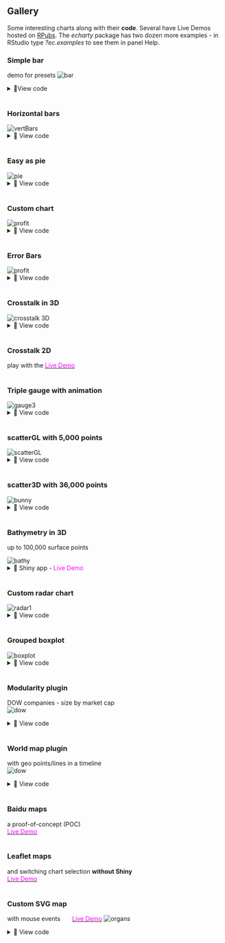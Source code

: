 ## Gallery

 Some interesting charts along with their **code**. Several have Live Demos hosted on [RPubs](https://rpubs.com/echarty). The *echarty* package has two dozen more examples - in RStudio type *?ec.examples* to see them in panel Help.


### Simple bar  
demo for presets
<img src='img/cb.bar.png' target=_blank alt='bar' />
<details><summary>🔻View code</summary>

```r
library(lubridate)
df <- data.frame(date=as.Date('2019-12-31') %m+% months(1:13), 
                 num=runif(13))

#  with presets
p <- df %>% ec.init() %>% ec.theme('dark')
p$x$opts$xAxis <- list(type = 'category', 
                       axisLabel = list(interval=0, rotate=45) )
p$x$opts$series[[1]]$type <- 'bar'
p

#  without presets all options are explicitly assigned
p <- ec.init(preset=FALSE) %>% ec.theme('dark')
p$x$opts <- list(
  yAxis = list(ey=''),   # 'ey' is a dummy attribute to set a default axis
  xAxis = list(type = 'category', 
               axisLabel = list(interval=0, rotate=45)
               #, axisTick = list(alignWithLabel=TRUE)
          ),
  series = list(list(type='bar', data=ec.data(df, 'values', FALSE)))
)
p

```
</details>
<br />  

### Horizontal bars
<img src='img/cb-33.png' target=_blank alt='vertBars' />
<details><summary>🔻 View code</summary>

```r
library(echarty); library(dplyr)
df <- Orange %>% mutate(Tree=as.character(Tree)) %>%
      arrange(Tree) %>% group_by(Tree) %>% group_split()

p <- ec.init(preset=FALSE) %>% ec.theme('dark')
p$x$opts <- list(
  series = lapply(df, function(t) {
      list(type='bar', name=unique(t$Tree), data=t$circumference) }),
  legend = list(ey=''),
  xAxis = list(ey=''),
  yAxis = list(data=unique(Orange$age)),
  tooltip = list(formatter='{c}')
)
p
```
</details>
<br />

### Easy as pie
<img src='img/cb-0.png' target=_blank alt='pie' />
<details><summary>🔻 View code</summary>


```r
is <- sort(islands); is <- is[is>60]
is <- data.frame(name=names(is), value=as.character(unname(is)))
data <- ec.data(is, 'names')

library(echarty)
p <- ec.init() %>% ec.theme('dark-mushroom')
p$x$opts <- list(
  title = list(text = "Landmasses over 60,000 mi\u00B2", left = 'center'),
  tooltip = list(trigger='item'),
  color = hcl.colors(13, palette = "Spectral"),
  series = list(type='pie', radius='50%', data=data, name='mi\u00B2'))
p
```
</details>
<br />

### Custom chart
<img src='img/cb-1.png' target=_blank alt='profit' />
<details><summary>🔻 View code</summary>


```r
# source https://echarts.apache.org/examples/en/editor.html?c=custom-profit
# GUI translated with demo(js2r) with rdata and ritem added

library(echarty); library(dplyr)
data <- list(c(10, 16, 3, "A"), c(16, 18, 15, "B"), c(18, 26, 12, "C"), c(26, 32, 22, "D"), c(32, 56, 7, "E"), c(56, 62, 17, "F"))
colorList <- c("#4f81bd", "#c0504d", "#9bbb59", "#604a7b", "#948a54", "#e46c0b")
rdata <- 1:6 %>% purrr::map(function(x) {
    list(value = data[[x]],
          itemStyle = list(color=colorList[x])) })
ritem <- "function renderItem(params, api) {
    var yValue = api.value(2);
    var start = api.coord([api.value(0), yValue]);
    var size = api.size([api.value(1) - api.value(0), yValue]);
    var style = api.style();

    return {
        type: 'rect',
        shape: {
            x: start[0],
            y: start[1],
            width: size[0],
            height: size[1]
        },
        style: style
    };
}"
p <- ec.init() %>% ec.theme('dark-mushroom')      # only 2 commands used
p$x$opts <- list(
    title = list(text = "Profit", left = "center"),
    tooltip = list(ey = ""),
    xAxis = list(scale = TRUE), yAxis = list(ey = ""),
    series = list(list(type = "custom",
         renderItem = htmlwidgets::JS(ritem),
         label = list(show = TRUE, position = "top"),
         dimensions = list("from", "to", "profit"),
         encode = list(x = list(0, 1), y = 2,
                           tooltip = list(0, 1, 2), itemName = 3),
         data = rdata ))
)
p
```
</details>
<br />

### Error Bars
<img src='img/cb-2.png' target=_blank alt='profit' />
<details><summary>🔻 View code</summary>

```r
# example by https://github.com/kuzmenkov111
library(echarty)
library(data.table)
library(binom); library(dplyr)
# function for percent and CI calculation
myfun_binom <- function(n,all){
  round((binom::binom.confint(n, all, methods = "wilson", conf.level=0.95)[,c(4:6)])*100,2)
}
#  --- 1. data prep
stackbar <- data.table(Year = c(2010, 2010, 2010, 2011, 2011, 2011, 2012, 2012, 2012, 2013,2013, 2013),
                       Category = c("A", "B", "C", "A", "B", "C", "A", "B", "C", "A", "B", "C"),
                       n = c(10, 20, 30, 30, 20, 10, 11,12,13, 15, 15, 15))
# calculate percent and 95% CI
stackbar <- stackbar[,`:=`(all=sum(n)), by = c("Year")][,c("perc","low","up") := myfun_binom(n,all)]
stackbar <- stackbar %>% mutate(xlbl=paste0(Year,' (N=',all,')'))
stackbar <- stackbar %>% relocate(xlbl,perc)  # move in front as natural X & Y columns
stackbar <- stackbar %>% group_by(Category)   # both ec.init & ecr.ebars need grouped data
#  --- 2. plot
q <- stackbar %>% ec.init(group1='bar', load='custom') %>%
     ec.theme('dark-mushroom') %>%
     ecr.ebars(stackbar[,c('xlbl','low','up','Category')],    # only columns for x,low,high,category
               hwidth = 9)    # (optional) half-width of err.bar in pixels
#  --- 3. customization
groupColors <- c("#387e78","#eeb422","#d9534f")
q$x$opts$series <- lapply(q$x$opts$series, function(s, i) {
  if (s$type=='bar') {
    s$emphasis <- list(focus = 'series')
    s$color <- groupColors[parent.frame()$i[]]  # iteration hack, for fun only
  }
  else if (s$type=='custom')
    s$color <- 'cyan'
  s
})
q   # customized
```
</details>
<br />

### Crosstalk in 3D

<img src='img/cb-3.png' target=_blank alt='crosstalk 3D' />
<details><summary>🔻 View code</summary>

```r
# echarty can highlight 3D points selected by external controls
library(crosstalk); library(DT); library(d3scatter); library(htmltools)
library(echarty); library(dplyr); library(tibble)
sdf <- mtcars %>% rownames_to_column(var='name') %>% relocate(mpg,wt) 
sdf <- SharedData$new(sdf)

p3 <- sdf %>% ec.init(load='3D', 
            title = list(text="3D brush listener")) %>%
            ec.theme('dark-mushroom')
p3$x$opts$series[[1]] <- list(
  type='scatter3D', symbolSize=11,
  encode=list(x='mpg', y='wt', z='hp'),
  itemStyle=list(color = htmlwidgets::JS("function(params){
    let cyl=params.value[3]; return (cyl==4 ? 'RoyalBlue' : cyl==6 ? 'OrangeRed':'green');}") ),
  emphasis = list(focus='self', blurScope='series', itemStyle=list(color='red')),
  blur = list(opacity = 0.2)
)
p3$x$opts$xAxis3D <- list(name='mpg')
p3$x$opts$yAxis3D <- list(name='wt')
p3$x$opts$zAxis3D <- list(name='hp')

bscols( list(
    d3scatter(sdf, ~mpg, ~wt, ~factor(cyl), width="100%", height=300),br(),
    datatable(sdf, extensions="Scroller", style="bootstrap", class="compact", width="100%",
              options=list(deferRender=TRUE, scrollY=300, scroller=TRUE))
  ),  p3
)
```
</details>
<br />

### Crosstalk 2D
play with the [<span style="color:magenta">Live Demo</span>](https://rpubs.com/echarty/crosstalk)  
<br />

### Triple gauge with animation

<img src='img/cb-5.png' target=_blank alt='gauge3' />

<details><summary>🔻 View code</summary>

```r
jcode <- "setInterval(function () {
    opts.series[0].data[0].value = (Math.random() * 100).toFixed(2) - 0;
    opts.series[0].data[1].value = (Math.random() * 100).toFixed(2) - 0;
    opts.series[0].data[2].value = (Math.random() * 100).toFixed(2) - 0;
    chart.setOption(opts, true);
}, 2000);"
library(echarty)
p <- ec.init(js=jcode) %>% ec.theme('dark')
p$x$opts <- list(series = list(
    list(type = "gauge", 
    anchor = list(show = TRUE, showAbove = TRUE,
    size = 18, itemStyle = list(color = "#FAC858")), 
    pointer = list(icon = "path://M2.9,0.7L2.9,0.7c1.4,0,2.6,1.2,2.6,2.6v115c0,1.4-1.2,2.6-2.6,2.6l0,0c-1.4,0-2.6-1.2-2.6-2.6V3.3C0.3,1.9,1.4,0.7,2.9,0.7z",
    width = 8, length = "80%", offsetCenter = list(0, "8%")), 
    progress = list(show = TRUE,
      overlap = TRUE, roundCap = TRUE), axisLine = list(roundCap = TRUE), 
    data = list(
      list(value = 20, name = "One", title = list(offsetCenter = list("-40%", "80%")), detail = list(offsetCenter = list("-40%","95%"))), 
      list(value = 40, name = "Two", title = list(offsetCenter = list("0%", "80%")), detail = list(offsetCenter = list("0%", "95%"))), 
      list(value = 60, name = "Three", title = list(offsetCenter = list("40%", "80%")), detail = list(offsetCenter = list("40%","95%")))), 
    title = list(fontSize = 14), detail = list(width = 40, height = 14, fontSize = 14, color = "#fff", backgroundColor = "auto", borderRadius = 3, formatter = "{value}%"))))
p
```
</details>
<br />

### scatterGL with 5,000 points

<img src='img/cb-6.png' target=_blank alt='scatterGL' />

<details><summary>🔻 View code</summary>

```r
# example works also with type='scatter', just ec.data needs to be format='values'
library(echarty); library(tibble)
dim <- 2500   # sample data half-quantity - could be 100x more
slip <- if (dim %% 2) 0.1 else -0.1
setData <- function(offset) {
	t <- tibble(x = runif(dim, max=10),
					y = offset + sin(x) - x * slip * runif(dim))
	round(t,3)
}
sers <- NULL	# two consecutive series, same data shifted vertically
for(i in 0:1) 
	sers <- append(sers, list(
	list(type = 'scatterGL',
		data = ec.data(setData(i), 'dataset', FALSE),
		symbolSize=3, large=TRUE,
		itemStyle=list(opacity=0.4, color=(if (i==0) 'cyan' else 'pink'))
	)
	))
p <- ec.init(load='3D', preset=FALSE)  %>% ec.theme('dark-mushroom') 
p$x$opts <- list(
  xAxis = list(ey=''),	  # scatterGL is not 3D, needs 2D axes
  yAxis = list(ey=''),
  series = sers,
  dataZoom = list(type='inside',start=50)
)
p
```
</details>
<br />

### scatter3D with 36,000 points

<img src='img/cb-7.png' target=_blank alt='bunny' />

<details><summary>🔻 View code</summary>

```r
library(onion); library(echarty)
data(bunny)
tmp <- as.data.frame(bunny)
p <- tmp %>% ec.init(load='3D') %>% ec.theme('dark-mushroom')
p$x$opts$series[[1]] <- list(type='scatter3D', symbolSize=2)
p$x$opts$visualMap <- list( 
      inRange=list(color = rainbow(10)), calculable=TRUE,
      min=min(tmp$y), max=max(tmp$y), dimension=1)
p
```
</details>
<br />

### Bathymetry in 3D
up to 100,000 surface points

<img src='img/hawaii3d.png' target=_blank alt='bathy' />

<details><summary>🔻 Shiny app - <span style="color:magenta">Live Demo</span></summary>

```r
shiny::runGist('https://gist.github.com/helgasoft/121d7d3ff7d292990c3e05cfc1cbf24b')
```
</details>
<br />

### Custom radar chart

<img src='img/cb-8.png' target=_blank alt='radar1' />

<details><summary>🔻 View code</summary>

```r
data <- data.frame(
  name = c('129511','129519','129525','129520','129138'),
  values = c(12,45,23,50,32), max = rep(60, 5)
)
# build a list for rich formatting
rifo <- lapply(data$name, function(x) { 
  list(height = 30, 
       backgroundColor=list(
  image=paste0('https://image.flaticon.com/icons/png/512/129/',x,'.png')))
}) 
names(rifo) <- data$name

p <- data %>% ec.init(preset=FALSE) %>% ec.theme('dark-mushroom')
p$x$opts$radar <- list(
  indicator = ec.data(data, 'names'),
  name = list(formatter=htmlwidgets::JS("function(value){ return '{'+value+'| }'; }"),
              rich = rifo)
)
p$x$opts$series = list( list(
  type = 'radar',
  data = list(data$values)
))
p
```
</details>
<br />

### Grouped boxplot
<img src='img/cb-9.png' target=_blank alt='boxplot' />
<details><summary>🔻 View code</summary>

```r
# original JS: https://echarts.apache.org/examples/en/editor.html?c=boxplot-multi
library(echarty); library(dplyr)
grps <- list()   # data in 3 groups
for (grp in 1:3) {
  seriesData <- list()
  for (i in 1:18) {
    cate <- runif(10, 1, 200)
    seriesData <- append(seriesData, list(cate))
  }
  tmp <- lapply(seriesData, boxplot.stats)
  grps[[grp]] <- lapply(tmp, function(x) x$stats)
}

p <- ec.init() %>% ec.theme('bm', code='{
  "color":["chartreuse","red","cyan"], 
  "grid":{"backgroundColor":"#333"}, 
  "backgroundColor":"#333", 
  "legend":{"textStyle": {"color": "#eeeeee"}} }')
for (grp in 1:3) {
  p$x$opts$series[[grp]] <- list(
    name = paste0('category', grp),
    type = 'boxplot',
    data = grps[[grp]]
  )
}
p$x$opts$grid <- list(show=TRUE)
p$x$opts$xAxis <- list(
  name='item', type = 'category',
  boundaryGap = TRUE, axisLine=list(onZero=FALSE),
  splitArea = list(show=TRUE)
)
p$x$opts$yAxis <- list(
  name = 'value', min=-50, max=250
)
p$x$opts$legend$data <- list('category1', 'category2', 'category3')
p$x$opts$tooltip <- list(trigger='item')
p$x$opts$dataZoom <- list(list(type='slider',start=50))
p
```
</details>
<br />

### Modularity plugin
DOW companies - size by market cap<br />
<img src='img/cb-10.png' target=_blank alt='dow' />
<details><summary>🔻 View code</summary>

```r
# select and drag items to see auto-rearrange effect
tmp <- jsonlite::fromJSON('https://quote.cnbc.com/quote-html-webservice/quote.htm?noform=1&partnerId=2&fund=1&exthrs=0&output=json&symbolType=issue&symbols=55991|44503|36276|56858|70258|1607179|84090|142105|145043|148633|151846|167459|174239|178782|174614|197606|202757|205141|205778|212856|228324|260531|277095|81364|283359|10808544|283581|286571|89999|522511530&requestMethod=extended')
df <- tmp$ExtendedQuoteResult$ExtendedQuote$QuickQuote
wt <- data.frame(tic=df$symbol, name=df$altName, bn=NA, size=NA, 
      mcap = df$FundamentalData$mktcapView, 
      rev = df$FundamentalData$revenuettm)
wt$bn <- round(as.numeric(gsub('M','',wt$mcap, fixed=TRUE))/1000,1) # mkt.cap
bnMax <- max(wt$bn)
wt$size <- 30 + wt$bn/bnMax * 140   # size 30 to 140 px depending on mkt.cap
  
p <- ec.init(load='gmodular'); 
p$x$opts <- list(
  title=list(text='DOW 2021',x='center',y='bottom',
    backgroundColor='rgba(0,0,0,0)',borderColor='#ccc',    
    borderWidth=0,padding=5,itemGap=10, 
    textStyle=list(fontSize=18,fontWeight='bolder',color='#eee'),subtextStyle=list(color='#aaa')),
  backgroundColor='#000',
  tooltip=list(trigger='item', formatter= htmlwidgets::JS("function(params){
        return('<strong>' + params.data.lname +
                '</strong><br />' + params.data.value + 'bn') }"
  )),
  animationDurationUpdate = "function(idx) list(return idx * 100; )",
  animationEasingUpdate = 'bounceIn',
  series = list(list(
    type='graph', layout='force', 
    force=list(repulsion=250,edgeLength=10),
    modularity = list(resolution=7, sort=TRUE),
    roam=TRUE, label=list(show=TRUE),
    data = lapply(ec.data(wt, 'names'), function(x)
      list(name = x$tic, lname=x$name, value=x$bn, 
           symbolSize=x$size, draggable=TRUE 
      )) ))
)
p
```
</details>
<br />

### World map plugin
 with geo points/lines in a timeline<br />
<img src='img/cb-11.geo.gif' target=_blank alt='dow' />
<details><summary>🔻 View code</summary>

```r
# inspired by data from https://github.com/etiennebacher
library(echarty); library(dplyr)
flights <- read.csv('https://raw.githubusercontent.com/plotly/datasets/master/2011_february_aa_flight_paths.csv')
# rearrange longitude/latitude data for ECharts
df <- head(flights) %>% relocate(start_lon,start_lat,end_lon) %>% 
  group_by(airport1) %>% group_split()
# timeline options are individual charts
options <-  lapply(df, function(y) {
  series <- list(
    list(type='scatter', coordinateSystem='geo',
         data = ec.data(y, 'values'), symbolSize = 8),
    list(type='lines', coordinateSystem='geo',
         data = lapply(ec.data(y, 'names'), function(x) 
           list(coords = list(c(x$start_lon, x$start_lat), 
                              c(x$end_lon, x$end_lat)))
         ),
         lineStyle = list(curveness=0.3, width=2, color='red') )
  )
  list(title=list(text=unique(y$airport1), top=30),
       backgroundColor = '#191919',
       geo = list(map="world", roam=TRUE, center=c(-97.0372, 32.89595), zoom=4), 
       series = series)
})

p <- ec.init(preset=FALSE, load='world')
p$x$opts$yAxis <- list(ey='')
p$x$opts$xAxis$type <- 'category'
# timeline labels need to match option titles
p$x$opts$timeline <- list(data=unlist(lapply(options, 
      function(x) x$title$text)), axisType='category')
p$x$opts$options <- options
p
```
</details>
<br />

### Baidu maps 
a proof-of-concept (POC)  
[<span style="color:magenta">Live Demo</span>](https://rpubs.com/echarty/bmap)  
<br />

### Leaflet maps
and switching chart selection **without Shiny**  
[<span style="color:magenta">Live Demo</span>](https://rpubs.com/echarty/mapjs)
<br /> <br />

### Custom SVG map 
with mouse events &nbsp; &nbsp; &nbsp; [<span style="color:magenta">Live Demo</span>](https://rpubs.com/echarty/svg)
<img src='img/cb-12.organs.png' target=_blank alt='organs' />
<details><summary>🔻 View code</summary>

```r
#' JS source https://echarts.apache.org/examples/en/editor.html?c=geo-organ
#' p$x$opts from original 'options' translated with demo(js2r)
#' p$x$on handlers added manually
#' demo @ https://rpubs.com/echarty/svg

url <- 'https://echarts.apache.org/examples/data/asset/geo/Veins_Medical_Diagram_clip_art.svg'
svg <- url %>% readLines(encoding='UTF-8') %>% paste0(collapse="")
p <- ec.init(preset=FALSE) %>% ec.theme('dark-mushroom')
p$x$registerMap <- list(list(mapName='organs', svg=svg))
p$x$on <- list(list(event='mouseover', query=list(seriesIndex=0), 
                    handler=htmlwidgets::JS("function (event) {
  this.dispatchAction({ type: 'highlight', geoIndex: 0, name: event.name }); }") ),
               list(event='mouseout', query=list(seriesIndex=0),
                 handler=htmlwidgets::JS("function (event) {
  this.dispatchAction({ type: 'downplay', geoIndex: 0, name: event.name }); }") )
)
p$x$opts <- list(
  tooltip = list(ey = ""), 
  geo = list(left = 10, right = "50%", map = "organs", selectedMode = "multiple",
             emphasis = list(focus = "self", itemStyle = list(color = NULL), 
                             label = list(position = "bottom", distance = 0, textBorderColor = "#fff", textBorderWidth = 2)),
             blur = list(ey = ""), 
             select = list(itemStyle = list(color = "#b50205"), 
                           label = list(show = FALSE, textBorderColor = "#fff", textBorderWidth = 2))), 
  grid = list(left = "60%", top = "20%", bottom = "20%"), 
  xAxis = list(ey = ""), 
  yAxis = list(data = list("heart", "large-intestine", "small-intestine", "spleen", "kidney", "lung", "liver")), 
  series = list(list(type = "bar", emphasis = list(focus = "self"), 
                     data = list(121, 321, 141, 52, 198, 289, 139))))
p

```
</details>

